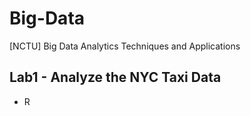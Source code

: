 # Big-Data
[NCTU] Big Data Analytics Techniques and Applications

## Lab1 - Analyze the NYC Taxi Data
- R
